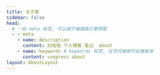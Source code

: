 ```yaml
---
title: 关于我
sidebar: false
head:
  # 一些 meta 标签, 可以用于被搜索引擎爬取
  - - meta
    - name: description
      content: 刘哈哈 个人博客 笔记  about
    - name: keywords # keywords 标签, 在页内搜索时会被查询
      content: vuepress about
layout: AboutLayout
---
```

